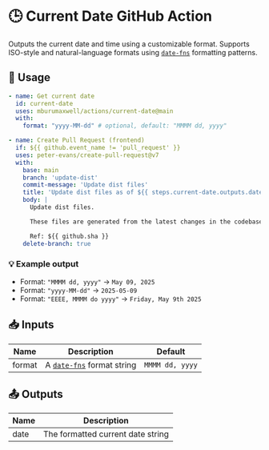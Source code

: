 # 🕒 Current Date GitHub Action

Outputs the current date and time using a customizable format. Supports ISO-style and natural-language formats using [`date-fns`](https://date-fns.org/) formatting patterns.

## 🚀 Usage

```yaml
- name: Get current date
  id: current-date
  uses: mburumaxwell/actions/current-date@main
  with:
    format: "yyyy-MM-dd" # optional, default: "MMMM dd, yyyy"

- name: Create Pull Request (frontend)
  if: ${{ github.event_name != 'pull_request' }}
  uses: peter-evans/create-pull-request@v7
  with:
    base: main
    branch: 'update-dist'
    commit-message: 'Update dist files'
    title: 'Update dist files as of ${{ steps.current-date.outputs.date }}'
    body: |
      Update dist files.

      These files are generated from the latest changes in the codebase.

      Ref: ${{ github.sha }}
    delete-branch: true
```

### 💡 Example output

- Format: `"MMMM dd, yyyy"` -> `May 09, 2025`
- Format: `"yyyy-MM-dd"` -> `2025-05-09`
- Format: `"EEEE, MMMM do yyyy"` -> `Friday, May 9th 2025`

## 📥 Inputs

| Name   | Description                                                    | Default         |
| ------ | -------------------------------------------------------------- | --------------- |
| format | A [`date-fns`](https://date-fns.org/docs/format) format string | `MMMM dd, yyyy` |

## 📤 Outputs

| Name | Description                       |
| ---- | --------------------------------- |
| date | The formatted current date string |
